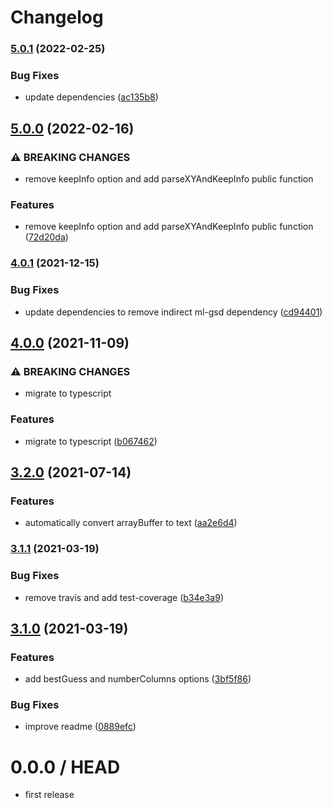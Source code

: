 # Changelog

### [5.0.1](https://www.github.com/cheminfo/xy-parser/compare/v5.0.0...v5.0.1) (2022-02-25)


### Bug Fixes

* update dependencies ([ac135b8](https://www.github.com/cheminfo/xy-parser/commit/ac135b825c85fda808769506f4571eb82bff4760))

## [5.0.0](https://www.github.com/cheminfo/xy-parser/compare/v4.0.1...v5.0.0) (2022-02-16)


### ⚠ BREAKING CHANGES

* remove keepInfo option and add parseXYAndKeepInfo public function

### Features

* remove keepInfo option and add parseXYAndKeepInfo public function ([72d20da](https://www.github.com/cheminfo/xy-parser/commit/72d20da3fd30ece0978184c4c036b39b3c878fe5))

### [4.0.1](https://www.github.com/cheminfo/xy-parser/compare/v4.0.0...v4.0.1) (2021-12-15)


### Bug Fixes

* update dependencies to remove indirect ml-gsd dependency ([cd94401](https://www.github.com/cheminfo/xy-parser/commit/cd944016a0c5c8370de16217d35296f24fab31f7))

## [4.0.0](https://www.github.com/cheminfo/xy-parser/compare/v3.2.0...v4.0.0) (2021-11-09)


### ⚠ BREAKING CHANGES

* migrate to typescript

### Features

* migrate to typescript ([b067462](https://www.github.com/cheminfo/xy-parser/commit/b067462c1006045b7ec4fa9eed089ef3dcabeb1b))

## [3.2.0](https://www.github.com/cheminfo/xy-parser/compare/v3.1.1...v3.2.0) (2021-07-14)


### Features

* automatically convert arrayBuffer to text ([aa2e6d4](https://www.github.com/cheminfo/xy-parser/commit/aa2e6d41f16360240cda56e5ef15a5b735a2f9ef))

### [3.1.1](https://www.github.com/cheminfo/xy-parser/compare/v3.1.0...v3.1.1) (2021-03-19)


### Bug Fixes

* remove travis and add test-coverage ([b34e3a9](https://www.github.com/cheminfo/xy-parser/commit/b34e3a9b1dc2994dea3a53d9127040f5d1baecf6))

## [3.1.0](https://github.com/cheminfo/xy-parser/compare/v3.0.0...v3.1.0) (2021-03-19)


### Features

* add bestGuess and numberColumns options ([3bf5f86](https://github.com/cheminfo/xy-parser/commit/3bf5f8687d67b5c34921a11f184214d056ba4383))


### Bug Fixes

* improve readme ([0889efc](https://github.com/cheminfo/xy-parser/commit/0889efce4a4ef27ab58bd685442066a9fe8ef449))

0.0.0 / HEAD
============

* first release
